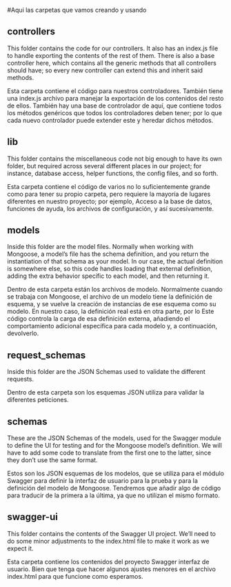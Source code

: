 #Aqui las carpetas que vamos creando y usando

## controllers 
This folder contains the code for our controllers. It also has an index.js
file to handle exporting the contents of the rest of them. There is also a base
controller here, which contains all the generic methods that all controllers should
have; so every new controller can extend this and inherit said methods.

Esta carpeta contiene el código para nuestros controladores. También tiene una index.js
archivo para manejar la exportación de los contenidos del resto de ellos. También hay una base de
controlador de aquí, que contiene todos los métodos genéricos que todos los controladores deben
tener; por lo que cada nuevo controlador puede extender este y heredar dichos métodos.

## lib 
This folder contains the miscellaneous code not big enough to have its own
folder, but required across several different places in our project; for instance,
database access, helper functions, the config files, and so forth.

Esta carpeta contiene el código de varios no lo suficientemente grande como para tener su propio
carpeta, pero requiere la mayoría de lugares diferentes en nuestro proyecto; por ejemplo,
Acceso a la base de datos, funciones de ayuda, los archivos de configuración, y así sucesivamente.

## models
Inside this folder are the model files. Normally when working with
Mongoose, a model’s file has the schema definition, and you return the instantiation
of that schema as your model. In our case, the actual definition is somewhere else, so
this code handles loading that external definition, adding the extra behavior specific
to each model, and then returning it.

Dentro de esta carpeta están los archivos de modelo. Normalmente cuando se trabaja con
Mongoose, el archivo de un modelo tiene la definición de esquema, y se vuelve la creación de instancias
de ese esquema como su modelo. En nuestro caso, la definición real está en otra parte, por lo
Este código controla la carga de esa definición externa, añadiendo el comportamiento adicional específica
para cada modelo y, a continuación, devolverlo.

## request_schemas
Inside this folder are the JSON Schemas used to validate the
different requests.

Dentro de esta carpeta son los esquemas JSON utiliza para validar la
diferentes peticiones.

## schemas 
These are the JSON Schemas of the models, used for the Swagger module
to define the UI for testing and for the Mongoose model’s definition. We will have to
add some code to translate from the first one to the latter, since they don’t use the
same format.

Estos son los JSON esquemas de los modelos, que se utiliza para el módulo Swagger
para definir la interfaz de usuario para la prueba y para la definición del modelo de Mongoose. Tendremos que
añadir algo de código para traducir de la primera a la última, ya que no utilizan el
mismo formato.

## swagger-ui
This folder contains the contents of the Swagger UI project. We’ll
need to do some minor adjustments to the index.html file to make it work as we
expect it.

Esta carpeta contiene los contenidos del proyecto Swagger interfaz de usuario. Bien
que tenga que hacer algunos ajustes menores en el archivo index.html para que funcione como esperamos.
